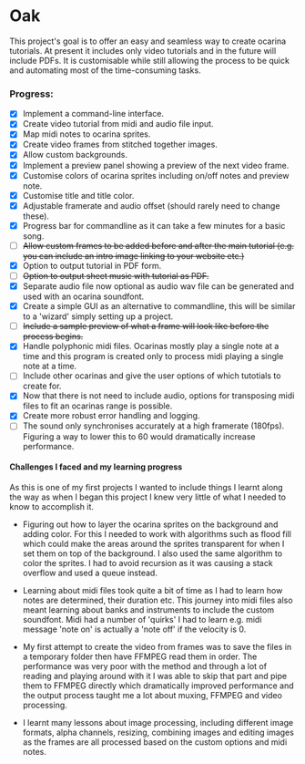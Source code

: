 # Oak

This project's goal is to offer an easy and seamless way to create ocarina tutorials. 
At present it includes only video tutorials and in the future will include PDFs. 
It is customisable while still allowing the process to be quick and automating most of the time-consuming tasks.

### Progress:
  - [x] Implement a command-line interface.
  - [x] Create video tutorial from midi and audio file input.
  - [x] Map midi notes to ocarina sprites.
  - [x] Create video frames from stitched together images.
  - [x] Allow custom backgrounds.
  - [x] Implement a preview panel showing a preview of the next video frame.
  - [x] Customise colors of ocarina sprites including on/off notes and preview note.
  - [x] Customise title and title color.
  - [x] Adjustable framerate and audio offset (should rarely need to change these).
  - [x] Progress bar for commandline as it can take a few minutes for a basic song.
  - [ ] ~~Allow custom frames to be added before and after the main tutorial (e.g. you can include an intro image linking to your website etc.)~~
  - [X] Option to output tutorial in PDF form.
  - [ ] ~~Option to output sheet music with tutorial as PDF.~~
  - [x] Separate audio file now optional as audio wav file can be generated and used with an ocarina soundfont.
  - [x] Create a simple GUI as an alternative to commandline, this will be similar to a 'wizard' simply setting up a project.
  - [ ] ~~Include a sample preview of what a frame will look like before the process begins.~~
  - [x] Handle polyphonic midi files. Ocarinas mostly play a single note at a time and this program is created only to process midi playing a single note at a time.
  - [ ] Include other ocarinas and give the user options of which tutotials to create for.
  - [x] Now that there is not need to include audio, options for transposing midi files to fit an ocarinas range is possible.
  - [X] Create more robust error handling and logging.
  - [ ] The sound only synchronises accurately at a high framerate (180fps). Figuring a way to lower this to 60 would dramatically increase performance.
  
#### Challenges I faced and my learning progress
 
As this is one of my first projects I wanted to include things I learnt along the way as when I began this project I knew very little
of what I needed to know to accomplish it.

- Figuring out how to layer the ocarina sprites on the background and adding color. For this I needed to work with algorithms such as flood fill which could make the areas around the sprites transparent for when I set them on top of the background. I also used the same algorithm to color the sprites. I had to avoid recursion as it was causing a stack overflow and used a queue instead.

- Learning about midi files took quite a bit of time as I had to learn how notes are determined, their duration etc. This journey into midi files also meant learning about banks and instruments to include the custom soundfont. Midi had a number of 'quirks' I had to learn e.g. midi message 'note on' is actually a 'note off' if the velocity is 0.

- My first attempt to create the video from frames was to save the files in a temporary folder then have FFMPEG read them in order. The performance was very poor with the method and through a lot of reading and playing around with it I was able to skip that part and pipe them to FFMPEG directly which dramatically improved performance and the output process taught me a lot about muxing, FFMPEG and video processing. 

- I learnt many lessons about image processing, including different image formats, alpha channels, resizing, combining images and editing images as the frames are all processed based on the custom options and midi notes. 
